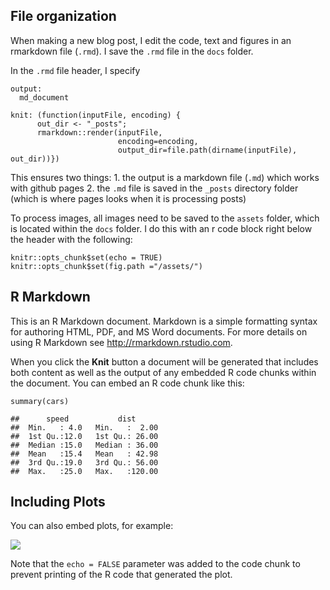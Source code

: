 ## File organization

When making a new blog post, I edit the code, text and figures in an
rmarkdown file (`.rmd`). I save the `.rmd` file in the `docs` folder.

In the `.rmd` file header, I specify

    output: 
      md_document

    knit: (function(inputFile, encoding) {
          out_dir <- "_posts";
          rmarkdown::render(inputFile,
                            encoding=encoding,
                            output_dir=file.path(dirname(inputFile), out_dir))})

This ensures two things: 1. the output is a markdown file (`.md`) which
works with github pages 2. the `.md` file is saved in the `_posts`
directory folder (which is where pages looks when it is processing
posts)

To process images, all images need to be saved to the `assets` folder,
which is located within the `docs` folder. I do this with an r code
block right below the header with the following:

    knitr::opts_chunk$set(echo = TRUE)
    knitr::opts_chunk$set(fig.path ="/assets/")

## R Markdown

This is an R Markdown document. Markdown is a simple formatting syntax
for authoring HTML, PDF, and MS Word documents. For more details on
using R Markdown see <http://rmarkdown.rstudio.com>.

When you click the **Knit** button a document will be generated that
includes both content as well as the output of any embedded R code
chunks within the document. You can embed an R code chunk like this:

    summary(cars)

    ##      speed           dist       
    ##  Min.   : 4.0   Min.   :  2.00  
    ##  1st Qu.:12.0   1st Qu.: 26.00  
    ##  Median :15.0   Median : 36.00  
    ##  Mean   :15.4   Mean   : 42.98  
    ##  3rd Qu.:19.0   3rd Qu.: 56.00  
    ##  Max.   :25.0   Max.   :120.00

## Including Plots

You can also embed plots, for example:

![](/assets/pressure-1.png)

Note that the `echo = FALSE` parameter was added to the code chunk to
prevent printing of the R code that generated the plot.
